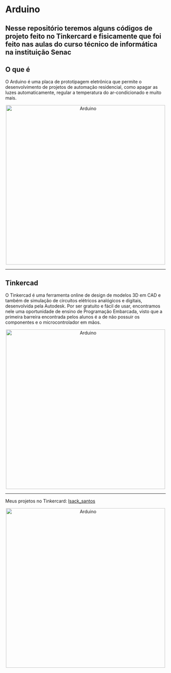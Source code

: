 # Arduino

Nesse repositório teremos alguns códigos de projeto feito no Tinkercard e fisicamente que foi feito nas aulas do curso técnico de informática na instituição Senac
---
## O que é 
O Arduino é uma placa de prototipagem eletrônica que permite o desenvolvimento de projetos de automação residencial, como apagar as luzes automaticamente, regular a temperatura do ar-condicionado e muito mais. 

<div align="center">
  <img src="https://files.tecnoblog.net/wp-content/uploads/2019/05/arduino-631977_1280.jpg" alt="Arduino" width="500" heigth="500">
</div>

--- 
## Tinkercad

O Tinkercad é uma ferramenta online de design de modelos 3D em CAD e também de simulação de circuitos elétricos analógicos e digitais, desenvolvida pela Autodesk. Por ser gratuito e fácil de usar, encontramos nele uma oportunidade de ensino de Programação Embarcada, visto que a primeira barreira encontrada pelos alunos é a de não possuir os componentes e o microcontrolador em mãos.

<div align="center">
  <img src="https://encrypted-tbn0.gstatic.com/images?q=tbn:ANd9GcR4OPJSyhmxCxOTkL_BFJDonCICwBfeD6FVtTArzWcS3QyPSyOygxmWv0912WmMjztEF9Q&usqp=CAU" alt="Arduino" width="500" heigth="500">
</div>

---
Meus projetos no Tinkercard:
<a href="https://www.tinkercad.com/users/4QaMxxkiK0J?category=circuits&sort=likes&view_mode=default](https://www.tinkercad.com/dashboard?collection=designs&type=circuits">Isack_santos </a>

<div align="center">
  <img src="https://files.tecnoblog.net/wp-content/uploads/2019/05/arduino-631977_1280.jpg" alt="Arduino" width="500" heigth="500">
</div>
